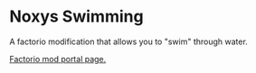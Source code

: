 # Noxys Swimming

A factorio modification that allows you to "swim" through water.

[Factorio mod portal page.](https://mods.factorio.com/mods/CobaltSky/Noxys_Swimming)